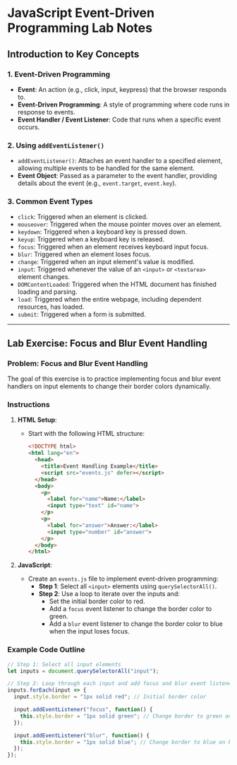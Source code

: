 # JavaScript Event-Driven Programming Lab Notes

## Introduction to Key Concepts

### 1. Event-Driven Programming
- **Event**: An action (e.g., click, input, keypress) that the browser responds to.
- **Event-Driven Programming**: A style of programming where code runs in response to events.
- **Event Handler / Event Listener**: Code that runs when a specific event occurs.

### 2. Using `addEventListener()`
- `addEventListener()`: Attaches an event handler to a specified element, allowing multiple events to be handled for the same element.
- **Event Object**: Passed as a parameter to the event handler, providing details about the event (e.g., `event.target`, `event.key`).

### 3. Common Event Types
- `click`: Triggered when an element is clicked.
- `mouseover`: Triggered when the mouse pointer moves over an element.
- `keydown`: Triggered when a keyboard key is pressed down.
- `keyup`: Triggered when a keyboard key is released.
- `focus`: Triggered when an element receives keyboard input focus.
- `blur`: Triggered when an element loses focus.
- `change`: Triggered when an input element's value is modified.
- `input`: Triggered whenever the value of an `<input>` or `<textarea>` element changes.
- `DOMContentLoaded`: Triggered when the HTML document has finished loading and parsing.
- `load`: Triggered when the entire webpage, including dependent resources, has loaded.
- `submit`: Triggered when a form is submitted.

---

## Lab Exercise: Focus and Blur Event Handling

### Problem: Focus and Blur Event Handling

The goal of this exercise is to practice implementing focus and blur event handlers on input elements to change their border colors dynamically.


### Instructions
1. **HTML Setup**:
   - Start with the following HTML structure:
     ```html
     <!DOCTYPE html>
     <html lang="en">
       <head>
         <title>Event Handling Example</title>
         <script src="events.js" defer></script>
       </head>
       <body>
         <p>
           <label for="name">Name:</label>
           <input type="text" id="name">
         </p>
         <p>
           <label for="answer">Answer:</label>
           <input type="number" id="answer">
         </p>
       </body>
     </html>
     ```

2. **JavaScript**:
   - Create an `events.js` file to implement event-driven programming:
     - **Step 1**: Select all `<input>` elements using `querySelectorAll()`.
     - **Step 2**: Use a loop to iterate over the inputs and:
       - Set the initial border color to red.
       - Add a `focus` event listener to change the border color to green.
       - Add a `blur` event listener to change the border color to blue when the input loses focus.

### Example Code Outline

```javascript
// Step 1: Select all input elements
let inputs = document.querySelectorAll("input");

// Step 2: Loop through each input and add focus and blur event listeners
inputs.forEach(input => {
  input.style.border = "1px solid red"; // Initial border color

  input.addEventListener("focus", function() {
    this.style.border = "1px solid green"; // Change border to green on focus
  });

  input.addEventListener("blur", function() {
    this.style.border = "1px solid blue"; // Change border to blue on blur
  });
});
